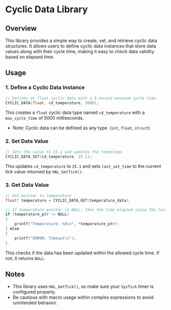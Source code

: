 # **Cyclic Data Library**

## Overview

This library provides a simple way to create, set, and retrieve cyclic data structures. It allows users to define cyclic data instances that store data values along with their cycle time, making it easy to check data validity based on elapsed time.


## Usage
### 1. Define a Cyclic Data Instance
```c
// Defines an float cyclic data with a 5-second maximum cycle time.
CYCLIC_DATA(float, cd_temperature, 5000);  
```
This creates a `float` cyclic data type named `cd_temperature` with a `max_cycle_time` of 5000 milliseconds.  
- Note: Cyclic data can be defined as any type. (`int`, `float`, `struct`)

### 2. Set Data Value
```c
// Sets the value to 25.1 and updates the timestamp.
CYCLIC_DATA_SET(cd_temperature, 25.1);
```
This updates `cd_temperature` to `25.1` and sets `last_set_time` to the current tick value returned by `HAL_GetTick()`.

### 3. Get Data Value
```c
// Get pointer to temperature
float* temperature = CYCLIC_DATA_GET(temperature_data);

// If temperature pointer is NULL, then the time elapsed since the last time data was updated exceeds the max_cycle_time.
if (temperature_ptr != NULL)
{
    printf("Temperature: %d\n", *temperature_ptr);
} else
{
    printf("ERROR: Timeout\n");
}
```
This checks if the data has been updated within the allowed cycle time. If not, it returns `NULL`.


## Notes
- This library uses `HAL_GetTick()`, so make sure your `SysTick` timer is configured properly.
- Be cautious with macro usage within complex expressions to avoid unintended behavior.